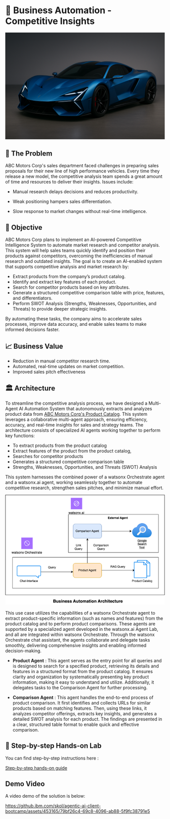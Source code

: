  # 🥇 Business Automation - Competitive Insights

<!--![image](https://github.ibm.com/skol/agentic-ai-client-bootcamp/assets/451557/b9fb42fc-4aa1-4010-b850-5c8f20e3e05a)-->
![image](assets/hypercar3.png)


## 🤔 The Problem

ABC Motors Corp's sales department faced challenges in preparing sales proposals for their new line of high performance vehicles. Every time they release a new model, the competitive analysis team spends a great amount of time and resources to deliver their insights. Issues include: 

- Manual research delays decisions and reduces productivity.

- Weak positioning hampers sales differentiation.

- Slow response to market changes without real-time intelligence.

## 🎯 Objective

ABC Motors Corp plans to implement an AI-powered Competitive Intelligence System to automate market research and competitor analysis. This system will help sales teams quickly identify and position their products against competitors, overcoming the inefficiencies of manual research and outdated insights. The goal is to create an AI-enabled system that supports competitive analysis and market research by:

* Extract products from the company’s product catalog.
* Identify and extract key features of each product.
* Search for competitor products based on key attributes.
* Generate a structured competitive comparison table with price, features, and differentiators.
* Perform SWOT Analysis (Strengths, Weaknesses, Opportunities, and Threats) to provide deeper strategic insights.

By automating these tasks, the company aims to accelerate sales processes, improve data accuracy, and enable sales teams to make informed decisions faster.

## 📈 Business Value

* Reduction in manual competitor research time.
* Automated, real-time updates on market competition.
* Improved sales pitch effectiveness

## 🏛 Architecture

To streamline the competitive analysis process, we have designed a Multi-Agent AI Automation System that autonomously extracts and analyzes product data from [ABC Motors Corp's Product Catalog](assets/ABC_Motor_Product_Catalog.pdf). This system leverages a collaborative multi-agent approach, ensuring efficiency, accuracy, and real-time insights for sales and strategy teams. The architecture consists of specialized AI agents working together to perform key functions:
  * To extract products from the product catalog
  * Extract features of the product from the product catalog,
  * Searches for competitor products
  * Generates a structured competitive comparison table
  * Strengths, Weaknesses, Opportunities, and Threats (SWOT) Analysis

This system harnesses the combined power of  a watsonx Orchestrate agent and a watsonx.ai agent, working seamlessly together to automate competitive research, strengthen sales pitches, and minimize manual effort.

<img width="900" alt="image" src="assets/Business_Automation_Architecture.png">

This use case utilizes the capabilities of a watsonx Orchestrate agent to extract product-specific information (such as names and features) from the product catalog and to perform product comparisons. These agents are supported by a specialized agent developed in the watsonx.ai Agent Lab, and all are integrated within watsonx Orchestrate. Through the watsonx Orchestrate chat assistant, the agents collaborate and delegate tasks smoothly, delivering comprehensive insights and enabling informed decision-making.

  * **Product Agent** : This agent serves as the entry point for all queries and is designed to search for a specified product, retrieving its details and features in a structured format from the product catalog. It ensures clarity and organization by systematically presenting key product information, making it easy to understand and utilize. Additionally, it delegates tasks to the Comparison Agent for further processing.

  * **Comparison Agent** : This agent handles the end-to-end process of product comparison. It first identifies and collects URLs for similar products based on matching features. Then, using these links, it analyzes competitor offerings, extracts key insights, and generates a detailed SWOT analysis for each product. The findings are presented in a clear, structured table format to enable quick and effective comparison.

## 📝 Step-by-step Hands-on Lab
You can find step-by-step instructions here :

[Step-by-step hands-on guide](./hands-on-lab-buisness-automation.md)

## Demo Video
A video demo of the solution is below:

https://github.ibm.com/skol/agentic-ai-client-bootcamp/assets/453165/79bf26c4-69c8-4096-ab88-5f9fc38791e5



